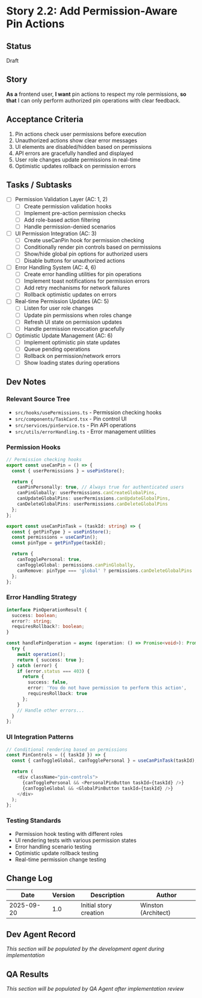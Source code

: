 # Story 2.2: Add Permission-Aware Pin Actions

## Status
Draft

## Story
**As a** frontend user,
**I want** pin actions to respect my role permissions,
**so that** I can only perform authorized pin operations with clear feedback.

## Acceptance Criteria

1. Pin actions check user permissions before execution
2. Unauthorized actions show clear error messages
3. UI elements are disabled/hidden based on permissions
4. API errors are gracefully handled and displayed
5. User role changes update permissions in real-time
6. Optimistic updates rollback on permission errors

## Tasks / Subtasks

- [ ] Permission Validation Layer (AC: 1, 2)
  - [ ] Create permission validation hooks
  - [ ] Implement pre-action permission checks
  - [ ] Add role-based action filtering
  - [ ] Handle permission-denied scenarios

- [ ] UI Permission Integration (AC: 3)
  - [ ] Create useCanPin hook for permission checking
  - [ ] Conditionally render pin controls based on permissions
  - [ ] Show/hide global pin options for authorized users
  - [ ] Disable buttons for unauthorized actions

- [ ] Error Handling System (AC: 4, 6)
  - [ ] Create error handling utilities for pin operations
  - [ ] Implement toast notifications for permission errors
  - [ ] Add retry mechanisms for network failures
  - [ ] Rollback optimistic updates on errors

- [ ] Real-time Permission Updates (AC: 5)
  - [ ] Listen for user role changes
  - [ ] Update pin permissions when roles change
  - [ ] Refresh UI state on permission updates
  - [ ] Handle permission revocation gracefully

- [ ] Optimistic Update Management (AC: 6)
  - [ ] Implement optimistic pin state updates
  - [ ] Queue pending operations
  - [ ] Rollback on permission/network errors
  - [ ] Show loading states during operations

## Dev Notes

### Relevant Source Tree
- `src/hooks/usePermissions.ts` - Permission checking hooks
- `src/components/TaskCard.tsx` - Pin control UI
- `src/services/pinService.ts` - Pin API operations
- `src/utils/errorHandling.ts` - Error management utilities

### Permission Hooks
```typescript
// Permission checking hooks
export const useCanPin = () => {
  const { userPermissions } = usePinStore();

  return {
    canPinPersonally: true, // Always true for authenticated users
    canPinGlobally: userPermissions.canCreateGlobalPins,
    canUpdateGlobalPins: userPermissions.canUpdateGlobalPins,
    canDeleteGlobalPins: userPermissions.canDeleteGlobalPins
  };
};

export const useCanPinTask = (taskId: string) => {
  const { getPinType } = usePinStore();
  const permissions = useCanPin();
  const pinType = getPinType(taskId);

  return {
    canTogglePersonal: true,
    canToggleGlobal: permissions.canPinGlobally,
    canRemove: pinType === 'global' ? permissions.canDeleteGlobalPins : true
  };
};
```

### Error Handling Strategy
```typescript
interface PinOperationResult {
  success: boolean;
  error?: string;
  requiresRollback?: boolean;
}

const handlePinOperation = async (operation: () => Promise<void>): Promise<PinOperationResult> => {
  try {
    await operation();
    return { success: true };
  } catch (error) {
    if (error.status === 403) {
      return {
        success: false,
        error: 'You do not have permission to perform this action',
        requiresRollback: true
      };
    }
    // Handle other errors...
  }
};
```

### UI Integration Patterns
```typescript
// Conditional rendering based on permissions
const PinControls = ({ taskId }) => {
  const { canToggleGlobal, canTogglePersonal } = useCanPinTask(taskId);

  return (
    <div className="pin-controls">
      {canTogglePersonal && <PersonalPinButton taskId={taskId} />}
      {canToggleGlobal && <GlobalPinButton taskId={taskId} />}
    </div>
  );
};
```

### Testing Standards
- Permission hook testing with different roles
- UI rendering tests with various permission states
- Error handling scenario testing
- Optimistic update rollback testing
- Real-time permission change testing

## Change Log

| Date | Version | Description | Author |
|------|---------|-------------|--------|
| 2025-09-20 | 1.0 | Initial story creation | Winston (Architect) |

## Dev Agent Record
*This section will be populated by the development agent during implementation*

## QA Results
*This section will be populated by QA Agent after implementation review*